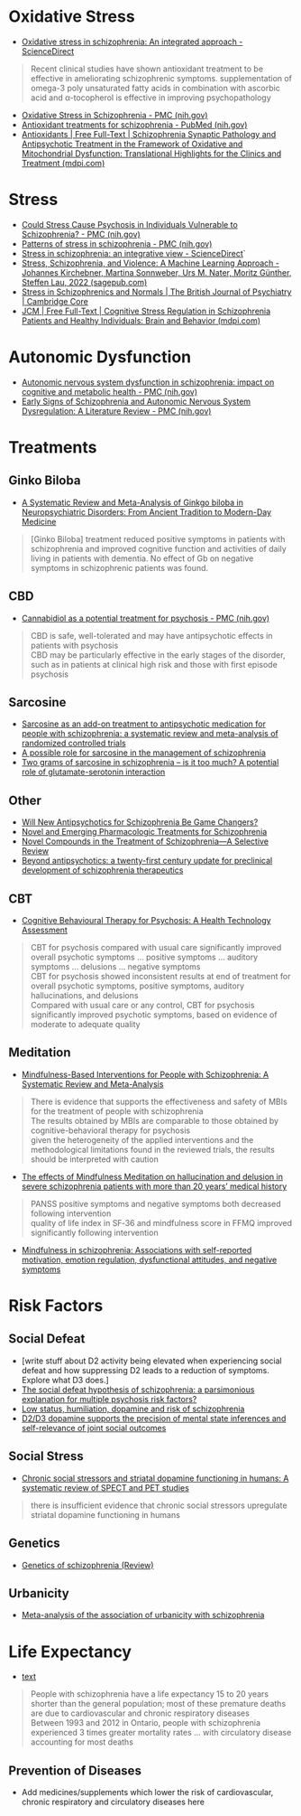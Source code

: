 # Oxidative Stress

- [Oxidative stress in schizophrenia: An integrated approach - ScienceDirect](https://www.sciencedirect.com/science/article/abs/pii/S0149763410001727)
> Recent clinical studies have shown antioxidant treatment to be effective in ameliorating schizophrenic symptoms.
> supplementation of omega-3 poly unsaturated fatty acids in combination with ascorbic acid and α-tocopherol is effective in improving psychopathology
- [Oxidative Stress in Schizophrenia - PMC (nih.gov)](https://www.ncbi.nlm.nih.gov/pmc/articles/PMC3131721/)
- [Antioxidant treatments for schizophrenia - PubMed (nih.gov)](https://pubmed.ncbi.nlm.nih.gov/26848926/)
- [Antioxidants | Free Full-Text | Schizophrenia Synaptic Pathology and Antipsychotic Treatment in the Framework of Oxidative and Mitochondrial Dysfunction: Translational Highlights for the Clinics and Treatment (mdpi.com)](https://www.mdpi.com/2076-3921/12/4/975)

# Stress

- [Could Stress Cause Psychosis in Individuals Vulnerable to Schizophrenia? - PMC (nih.gov)](https://www.ncbi.nlm.nih.gov/pmc/articles/PMC2774708/)
- [Patterns of stress in schizophrenia - PMC (nih.gov)](https://www.ncbi.nlm.nih.gov/pmc/articles/PMC2487675/)
- [Stress in schizophrenia: an integrative view - ScienceDirect](https://www.sciencedirect.com/science/article/abs/pii/S0014299900005677)`
- [Stress, Schizophrenia, and Violence: A Machine Learning Approach - Johannes Kirchebner, Martina Sonnweber, Urs M. Nater, Moritz Günther, Steffen Lau, 2022 (sagepub.com)](https://journals.sagepub.com/doi/10.1177/0886260520913641)
- [Stress in Schizophrenics and Normals | The British Journal of Psychiatry | Cambridge Core](https://www.cambridge.org/core/journals/the-british-journal-of-psychiatry/article/abs/stress-in-schizophrenics-and-normals/B82AC4C80AA52DDAC35008F4C8D5B2AF)
- [JCM | Free Full-Text | Cognitive Stress Regulation in Schizophrenia Patients and Healthy Individuals: Brain and Behavior (mdpi.com)](https://www.mdpi.com/2077-0383/12/7/2749)

# Autonomic Dysfunction
- [Autonomic nervous system dysfunction in schizophrenia: impact on cognitive and metabolic health - PMC (nih.gov)](https://www.ncbi.nlm.nih.gov/pmc/articles/PMC8076312/)
- [Early Signs of Schizophrenia and Autonomic Nervous System Dysregulation: A Literature Review - PMC (nih.gov)](https://www.ncbi.nlm.nih.gov/pmc/articles/PMC8662712/)

# Treatments
## Ginko Biloba
- [A Systematic Review and Meta-Analysis of Ginkgo biloba in Neuropsychiatric Disorders: From Ancient Tradition to Modern-Day Medicine](https://onlinelibrary.wiley.com/doi/10.1155/2013/915691)
> [Ginko Biloba] treatment reduced positive symptoms in patients with schizophrenia and improved cognitive function and activities of daily living in patients with dementia. No effect of Gb on negative symptoms in schizophrenic patients was found.

## CBD

- [Cannabidiol as a potential treatment for psychosis - PMC (nih.gov)](https://www.ncbi.nlm.nih.gov/pmc/articles/PMC6843725/)
> CBD is safe, well-tolerated and may have antipsychotic effects in patients with psychosis  
> CBD may be particularly effective in the early stages of the disorder, such as in patients at clinical high risk and those with first episode psychosis  

## Sarcosine
- [Sarcosine as an add-on treatment to antipsychotic medication for people with schizophrenia: a systematic review and meta-analysis of randomized controlled trials](https://pubmed.ncbi.nlm.nih.gov/33538213/)
- [A possible role for sarcosine in the management of schizophrenia](https://www.cambridge.org/core/journals/the-british-journal-of-psychiatry/article/possible-role-for-sarcosine-in-the-management-of-schizophrenia/54CAFD1EE0E6F5B59DACB163FE60C368)
- [Two grams of sarcosine in schizophrenia – is it too much? A potential role of glutamate-serotonin interaction](https://www.ncbi.nlm.nih.gov/pmc/articles/PMC3921092/)

## Other
- [Will New Antipsychotics for Schizophrenia Be Game Changers?](https://www.psychologytoday.com/intl/blog/psych-unseen/202309/will-new-antipsychotics-for-schizophrenia-be-game-changers)
- [Novel and Emerging Pharmacologic Treatments for Schizophrenia](https://neurotorium.org/novel-and-emerging-pharmacologic-treatments-for-schizophrenia/)
- [Novel Compounds in the Treatment of Schizophrenia—A Selective Review](https://www.mdpi.com/2076-3425/13/8/1193)
- [Beyond antipsychotics: a twenty-first century update for preclinical development of schizophrenia therapeutics](https://www.nature.com/articles/s41398-022-01904-2)

## CBT
- [Cognitive Behavioural Therapy for Psychosis: A Health Technology Assessment](https://www.ncbi.nlm.nih.gov/pmc/articles/PMC6235075/)
> CBT for psychosis compared with usual care significantly improved overall psychotic symptoms ... positive symptoms ... auditory symptoms ... delusions ... negative symptoms  
> CBT for psychosis showed inconsistent results at end of treatment for overall psychotic symptoms, positive symptoms, auditory hallucinations, and delusions  
> Compared with usual care or any control, CBT for psychosis significantly improved psychotic symptoms, based on evidence of moderate to adequate quality  

## Meditation
- [Mindfulness-Based Interventions for People with Schizophrenia: A Systematic Review and Meta-Analysis](https://www.ncbi.nlm.nih.gov/pmc/articles/PMC7369977/)
> There is evidence that supports the effectiveness and safety of MBIs for the treatment of people with schizophrenia  
> The results obtained by MBIs are comparable to those obtained by cognitive-behavioral therapy for psychosis  
> given the heterogeneity of the applied interventions and the methodological limitations found in the reviewed trials, the results should be interpreted with caution  
- [The effects of Mindfulness Meditation on hallucination and delusion in severe schizophrenia patients with more than 20 years’ medical history](https://www.ncbi.nlm.nih.gov/pmc/articles/PMC6436583/)
> PANSS positive symptoms and negative symptoms both decreased following intervention  
> quality of life index in SF‐36 and mindfulness score in FFMQ improved significantly following intervention  
- [Mindfulness in schizophrenia: Associations with self-reported motivation, emotion regulation, dysfunctional attitudes, and negative symptoms](https://www.ncbi.nlm.nih.gov/pmc/articles/PMC4591204/)

# Risk Factors
## Social Defeat
- [write stuff about D2 activity being elevated when experiencing social defeat and how suppressing D2 leads to a reduction of symptoms. Explore what D3 does.]  
- [The social defeat hypothesis of schizophrenia: a parsimonious explanation for multiple psychosis risk factors?](https://ncbi.nlm.nih.gov/pmc/articles/PMC9874977)
- [Low status, humiliation, dopamine and risk of schizophrenia](https://www.cambridge.org/core/journals/psychological-medicine/article/low-status-humiliation-dopamine-and-risk-of-schizophrenia/F5B48AB9D0E8E0EE6830E1D3E6C837A2)
- [D2/D3 dopamine supports the precision of mental state inferences and self-relevance of joint social outcomes](https://www.nature.com/articles/s44220-024-00220-6)

## Social Stress
- [Chronic social stressors and striatal dopamine functioning in humans: A systematic review of SPECT and PET studies](https://www.nature.com/articles/s41380-024-02581-x)
> there is insufficient evidence that chronic social stressors upregulate striatal dopamine functioning in humans  

## Genetics
- [Genetics of schizophrenia (Review)](https://www.ncbi.nlm.nih.gov/pmc/articles/PMC7465115/)

## Urbanicity
- [Meta-analysis of the association of urbanicity with schizophrenia](https://pubmed.ncbi.nlm.nih.gov/23015685/)

# Life Expectancy
- [text](https://www.ncbi.nlm.nih.gov/pmc/articles/PMC6235075/)
> People with schizophrenia have a life expectancy 15 to 20 years shorter than the general population; most of these premature deaths are due to cardiovascular and chronic respiratory diseases  
> Between 1993 and 2012 in Ontario, people with schizophrenia experienced 3 times greater mortality rates ... with circulatory disease accounting for most deaths  

## Prevention of Diseases
- Add medicines/supplements which lower the risk of cardiovascular, chronic respiratory and circulatory diseases here  